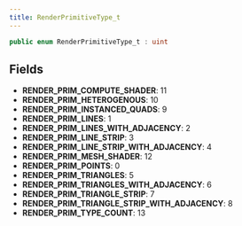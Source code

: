```yaml
---
title: RenderPrimitiveType_t
---
```


```csharp
public enum RenderPrimitiveType_t : uint
```

## Fields

- **RENDER_PRIM_COMPUTE_SHADER**: 11
- **RENDER_PRIM_HETEROGENOUS**: 10
- **RENDER_PRIM_INSTANCED_QUADS**: 9
- **RENDER_PRIM_LINES**: 1
- **RENDER_PRIM_LINES_WITH_ADJACENCY**: 2
- **RENDER_PRIM_LINE_STRIP**: 3
- **RENDER_PRIM_LINE_STRIP_WITH_ADJACENCY**: 4
- **RENDER_PRIM_MESH_SHADER**: 12
- **RENDER_PRIM_POINTS**: 0
- **RENDER_PRIM_TRIANGLES**: 5
- **RENDER_PRIM_TRIANGLES_WITH_ADJACENCY**: 6
- **RENDER_PRIM_TRIANGLE_STRIP**: 7
- **RENDER_PRIM_TRIANGLE_STRIP_WITH_ADJACENCY**: 8
- **RENDER_PRIM_TYPE_COUNT**: 13

